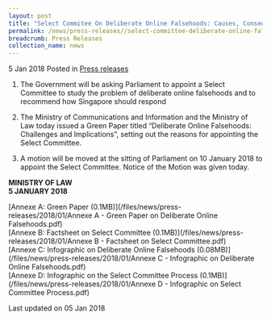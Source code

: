 ```yaml
---
layout: post
title: "Select Commitee On Deliberate Online Falsehoods: Causes, Consequences and Countermeasures"
permalink: /news/press-releases//select-committee-deliberate-online-falsehoods
breadcrumb: Press Releases
collection_name: news
---
```



5 Jan 2018 Posted in [Press releases](/news/press-releases)

1. The Government will be asking Parliament to appoint a Select Committee to study the problem of deliberate online falsehoods and to recommend how Singapore should respond

 

2. The Ministry of Communications and Information and the Ministry of Law today issued a Green Paper titled “Deliberate Online Falsehoods: Challenges and Implications”, setting out the reasons for appointing the Select Committee.

 

3. A motion will be moved at the sitting of Parliament on 10 January 2018 to appoint the Select Committee. Notice of the Motion was given today.

**MINISTRY OF LAW**  
**5 JANUARY 2018**

[Annexe A: Green Paper (0.1MB)](/files/news/press-releases/2018/01/Annexe A - Green Paper on Deliberate Online Falsehoods.pdf)  
[Annexe B: Factsheet on Select Committee (0.1MB)](/files/news/press-releases/2018/01/Annexe B - Factsheet on Select Committee.pdf)  
[Annexe C: Infographic on Deliberate Online Falsehoods (0.08MB)](/files/news/press-releases/2018/01/Annexe C - Infographic on Deliberate Online Falsehoods.pdf)  
[Annexe D: Infographic on the Select Committee Process (0.1MB)](/files/news/press-releases/2018/01/Annexe D - Infographic on Select Committee Process.pdf) 


<p class="right-side-updated">Last updated on 05 Jan 2018</p>
